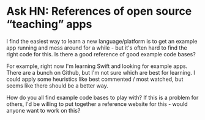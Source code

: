 # Ask HN: References of open source “teaching” apps

I find the easiest way to learn a new language&#x2F;platform is to get an example app running and mess around for a while - but it&#x27;s often hard to find the right code for this. Is there a good reference of good example code bases?<p>For example, right now I&#x27;m learning Swift and looking for example apps. There are a bunch on Github, but I&#x27;m not sure which are best for learning. I could apply some heuristics like best commented &#x2F; most watched, but seems like there should be a better way.<p>How do you all find example code bases to play with? If this is a problem for others, I&#x27;d be willing to put together a reference website for this - would anyone want to work on this?
